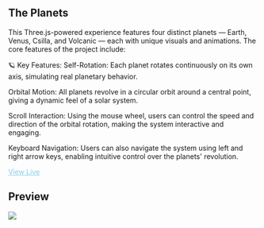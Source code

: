 ## The Planets 

This Three.js-powered experience features four distinct planets — Earth, Venus, Csilla, and Volcanic — each with unique visuals and animations. The core features of the project include:

🪐 Key Features:
Self-Rotation: Each planet rotates continuously on its own axis, simulating real planetary behavior.

Orbital Motion: All planets revolve in a circular orbit around a central point, giving a dynamic feel of a solar system.

Scroll Interaction: Using the mouse wheel, users can control the speed and direction of the orbital rotation, making the system interactive and engaging.

Keyboard Navigation: Users can also navigate the system using left and right arrow keys, enabling intuitive control over the planets' revolution.

<a style="color:skyblue" href="https://the-planets.onrender.com">View Live</a>

## Preview 
![](./project.gif)